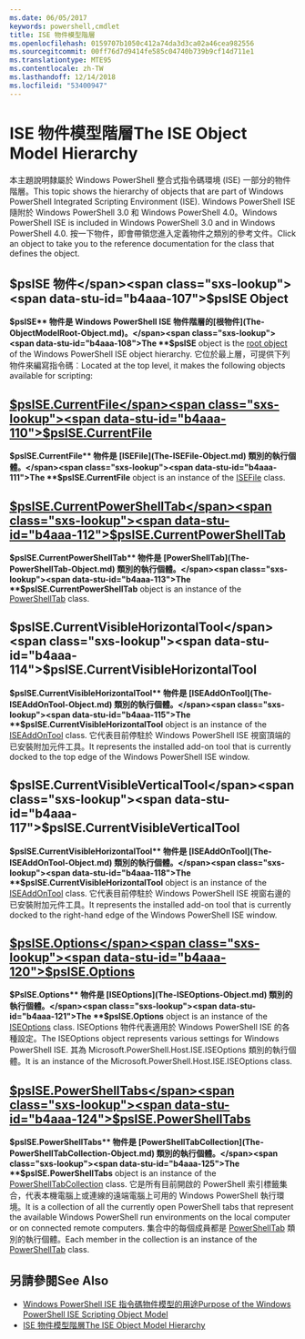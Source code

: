 ```yaml
---
ms.date: 06/05/2017
keywords: powershell,cmdlet
title: ISE 物件模型階層
ms.openlocfilehash: 0159707b1050c412a74da3d3ca02a46cea982556
ms.sourcegitcommit: 00ff76d7d9414fe585c04740b739b9cf14d711e1
ms.translationtype: MTE95
ms.contentlocale: zh-TW
ms.lasthandoff: 12/14/2018
ms.locfileid: "53400947"
---
```

# <a name="the-ise-object-model-hierarchy"></a><span data-ttu-id="b4aaa-103">ISE 物件模型階層</span><span class="sxs-lookup"><span data-stu-id="b4aaa-103">The ISE Object Model Hierarchy</span></span>

<span data-ttu-id="b4aaa-104">本主題說明隸屬於 Windows PowerShell 整合式指令碼環境 (ISE) 一部分的物件階層。</span><span class="sxs-lookup"><span data-stu-id="b4aaa-104">This topic shows the hierarchy of objects that are part of Windows PowerShell Integrated Scripting Environment (ISE).</span></span>
<span data-ttu-id="b4aaa-105">Windows PowerShell ISE 隨附於 Windows PowerShell 3.0 和 Windows PowerShell 4.0。</span><span class="sxs-lookup"><span data-stu-id="b4aaa-105">Windows PowerShell ISE is included in Windows PowerShell 3.0 and in Windows PowerShell 4.0.</span></span>
<span data-ttu-id="b4aaa-106">按一下物件，即會帶領您進入定義物件之類別的參考文件。</span><span class="sxs-lookup"><span data-stu-id="b4aaa-106">Click an object to take you to the reference documentation for the class that defines the object.</span></span>

## <a name="psise-object"></a><span data-ttu-id="b4aaa-107">$psISE 物件</span><span class="sxs-lookup"><span data-stu-id="b4aaa-107">$psISE Object</span></span>

<span data-ttu-id="b4aaa-108">**$psISE** 物件是 Windows PowerShell ISE 物件階層的[根物件](The-ObjectModelRoot-Object.md)。</span><span class="sxs-lookup"><span data-stu-id="b4aaa-108">The **$psISE** object is the [root object](The-ObjectModelRoot-Object.md) of the Windows PowerShell ISE object hierarchy.</span></span>
<span data-ttu-id="b4aaa-109">它位於最上層，可提供下列物件來編寫指令碼︰</span><span class="sxs-lookup"><span data-stu-id="b4aaa-109">Located at the top level, it makes the following objects available for scripting:</span></span>

## <a name="psisecurrentfilethe-isefile-objectmd"></a>[<span data-ttu-id="b4aaa-110">$psISE.CurrentFile</span><span class="sxs-lookup"><span data-stu-id="b4aaa-110">$psISE.CurrentFile</span></span>](The-ISEFile-Object.md)

<span data-ttu-id="b4aaa-111">**$psISE.CurrentFile** 物件是 [ISEFile](The-ISEFile-Object.md) 類別的執行個體。</span><span class="sxs-lookup"><span data-stu-id="b4aaa-111">The **$psISE.CurrentFile** object is an instance of the [ISEFile](The-ISEFile-Object.md) class.</span></span>

## <a name="psisecurrentpowershelltabthe-powershelltab-objectmd"></a>[<span data-ttu-id="b4aaa-112">$psISE.CurrentPowerShellTab</span><span class="sxs-lookup"><span data-stu-id="b4aaa-112">$psISE.CurrentPowerShellTab</span></span>](The-PowerShellTab-Object.md)

<span data-ttu-id="b4aaa-113">**$psISE.CurrentPowerShellTab** 物件是 [PowerShellTab](The-PowerShellTab-Object.md) 類別的執行個體。</span><span class="sxs-lookup"><span data-stu-id="b4aaa-113">The **$psISE.CurrentPowerShellTab** object is an instance of the [PowerShellTab](The-PowerShellTab-Object.md) class.</span></span>

## <a name="psisecurrentvisiblehorizontaltool"></a><span data-ttu-id="b4aaa-114">$psISE.CurrentVisibleHorizontalTool</span><span class="sxs-lookup"><span data-stu-id="b4aaa-114">$psISE.CurrentVisibleHorizontalTool</span></span>

<span data-ttu-id="b4aaa-115">**$psISE.CurrentVisibleHorizontalTool** 物件是 [ISEAddOnTool](The-ISEAddOnTool-Object.md) 類別的執行個體。</span><span class="sxs-lookup"><span data-stu-id="b4aaa-115">The **$psISE.CurrentVisibleHorizontalTool** object is an instance of the [ISEAddOnTool](The-ISEAddOnTool-Object.md) class.</span></span>
<span data-ttu-id="b4aaa-116">它代表目前停駐於 Windows PowerShell ISE 視窗頂端的已安裝附加元件工具。</span><span class="sxs-lookup"><span data-stu-id="b4aaa-116">It represents the installed add-on tool that is currently docked to the top edge of the Windows PowerShell ISE window.</span></span>

## <a name="psisecurrentvisibleverticaltool"></a><span data-ttu-id="b4aaa-117">$psISE.CurrentVisibleVerticalTool</span><span class="sxs-lookup"><span data-stu-id="b4aaa-117">$psISE.CurrentVisibleVerticalTool</span></span>

<span data-ttu-id="b4aaa-118">**$psISE.CurrentVisibleHorizontalTool** 物件是 [ISEAddOnTool](The-ISEAddOnTool-Object.md) 類別的執行個體。</span><span class="sxs-lookup"><span data-stu-id="b4aaa-118">The **$psISE.CurrentVisibleHorizontalTool** object is an instance of the [ISEAddOnTool](The-ISEAddOnTool-Object.md) class.</span></span>
<span data-ttu-id="b4aaa-119">它代表目前停駐於 Windows PowerShell ISE 視窗右邊的已安裝附加元件工具。</span><span class="sxs-lookup"><span data-stu-id="b4aaa-119">It represents the installed add-on tool that is currently docked to the right-hand edge of the Windows PowerShell ISE window.</span></span>

## <a name="psiseoptionsthe-iseoptions-objectmd"></a>[<span data-ttu-id="b4aaa-120">$psISE.Options</span><span class="sxs-lookup"><span data-stu-id="b4aaa-120">$psISE.Options</span></span>](The-ISEOptions-Object.md)

<span data-ttu-id="b4aaa-121">**$PsISE.Options** 物件是 [ISEOptions](The-ISEOptions-Object.md) 類別的執行個體。</span><span class="sxs-lookup"><span data-stu-id="b4aaa-121">The **$psISE.Options** object is an instance of the [ISEOptions](The-ISEOptions-Object.md) class.</span></span>
<span data-ttu-id="b4aaa-122">ISEOptions 物件代表適用於 Windows PowerShell ISE 的各種設定。</span><span class="sxs-lookup"><span data-stu-id="b4aaa-122">The ISEOptions object represents various settings for Windows PowerShell ISE.</span></span>
<span data-ttu-id="b4aaa-123">其為 Microsoft.PowerShell.Host.ISE.ISEOptions 類別的執行個體。</span><span class="sxs-lookup"><span data-stu-id="b4aaa-123">It is an instance of the Microsoft.PowerShell.Host.ISE.ISEOptions class.</span></span>

## <a name="psisepowershelltabsthe-powershelltabcollection-objectmd"></a>[<span data-ttu-id="b4aaa-124">$psISE.PowerShellTabs</span><span class="sxs-lookup"><span data-stu-id="b4aaa-124">$psISE.PowerShellTabs</span></span>](The-PowerShellTabCollection-Object.md)

<span data-ttu-id="b4aaa-125">**$psISE.PowerShellTabs** 物件是 [PowerShellTabCollection](The-PowerShellTabCollection-Object.md) 類別的執行個體。</span><span class="sxs-lookup"><span data-stu-id="b4aaa-125">The **$psISE.PowerShellTabs** object is an instance of the [PowerShellTabCollection](The-PowerShellTabCollection-Object.md) class.</span></span>
<span data-ttu-id="b4aaa-126">它是所有目前開啟的 PowerShell 索引標籤集合，代表本機電腦上或連線的遠端電腦上可用的 Windows PowerShell 執行環境。</span><span class="sxs-lookup"><span data-stu-id="b4aaa-126">It is a collection of all the currently open PowerShell tabs that represent the available Windows PowerShell run environments on the local computer or on connected remote computers.</span></span>
<span data-ttu-id="b4aaa-127">集合中的每個成員都是 [PowerShellTab](The-PowerShellTab-Object.md) 類別的執行個體。</span><span class="sxs-lookup"><span data-stu-id="b4aaa-127">Each member in the collection is an instance of the [PowerShellTab](The-PowerShellTab-Object.md) class.</span></span>

## <a name="see-also"></a><span data-ttu-id="b4aaa-128">另請參閱</span><span class="sxs-lookup"><span data-stu-id="b4aaa-128">See Also</span></span>

- [<span data-ttu-id="b4aaa-129">Windows PowerShell ISE 指令碼物件模型的用途</span><span class="sxs-lookup"><span data-stu-id="b4aaa-129">Purpose of the Windows PowerShell ISE Scripting Object Model</span></span>](Purpose-of-the-Windows-PowerShell-ISE-Scripting-Object-Model.md)
- [<span data-ttu-id="b4aaa-130">ISE 物件模型階層</span><span class="sxs-lookup"><span data-stu-id="b4aaa-130">The ISE Object Model Hierarchy</span></span>](The-ISE-Object-Model-Hierarchy.md)